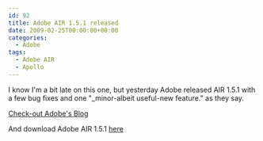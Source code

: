 ```yaml
---
id: 92
title: Adobe AIR 1.5.1 released
date: 2009-02-25T00:00:00+00:00
categories:
  - Adobe
tags:
  - Adobe AIR
  - Apollo
---
```

I know I'm a bit late on this one, but yesterday Adobe released AIR 1.5.1 with a few bug fixes and one "_minor-albeit useful-new feature." as they say.
  
<a href="http://blogs.adobe.com/simplicity/2009/02/invokeevent_reason_in_air_1_5_1.html" target="_blank"></p> 

<p>
  Check-out Adobe's Blog</a>
</p>

<p>
  And download Adobe AIR 1.5.1 <a href="http://get.adobe.com/air/" target="_blank">here</a></em>
</p>
